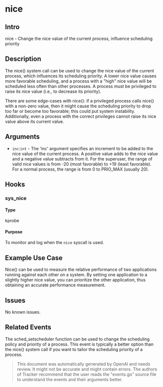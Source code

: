 
# nice

## Intro
nice - Change the nice value of the current process, influence scheduling priority

## Description
The nice() system call can be used to change the nice value of the current process, which influences its scheduling priority. A lower nice value causes more favorable scheduling, and a process with a "high" nice value will be scheduled less often than other processes. A process must be privileged to raise its nice value (i.e., to decrease its priority).

There are some edge-cases with nice(): if a privileged process calls nice() with a non-zero value, then it might cause the scheduling priority to drop too far or become too favorable; this could put system instability. Additionally, even a process with the correct privileges cannot raise its nice value above its current value.

## Arguments
* `inc`:`int` - The 'inc' argument specifies an increment to be added to the nice value of the current process. A positive value adds to the nice value and a negative value subtracts from it. For the superuser, the range of valid nice values is from -20 (most favorable) to +19 (least favorable). For a normal process, the range is from 0 to PRIO_MAX (usually 20).

## Hooks
### sys_nice
#### Type
kprobe
#### Purpose
To monitor and log when the `nice` syscall is used.

## Example Use Case
 Nice() can be used to measure the relative performance of two applications running against each other on a system. By setting one application to a slightly higher nice value, you can prioritize the other application, thus obtaining an accurate performance measurement.

## Issues
No known issues.

## Related Events
The sched_setscheduler function can be used to change the scheduling policy and priority of a process. This event is typically a better option than the nice() system call if you want to tailor the scheduling priority of a process.

> This document was automatically generated by OpenAI and needs review. It might
> not be accurate and might contain errors. The authors of Tracker recommend that
> the user reads the "events.go" source file to understand the events and their
> arguments better.

